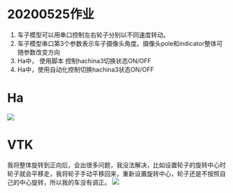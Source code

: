 # 20200525作业 
1. 车子模型可以用串口控制左右轮子分别以不同速度转动。
2. 车子模型串口第3个参数表示车子摄像头角度。摄像头pole和indicator整体可随参数改变方向
3. Ha中， 使用脚本 控制hachina3切换状态ON/OFF
4. Ha中，使用自动化控制切换hachina3状态ON/OFF

# Ha
![](https://github.com/shiep18/EIS2020/blob/master/students/zengkexiang/20200525/changeState.gif)

# VTK
我将整体旋转到正向后，会出很多问题，我没法解决，比如设置轮子的旋转中心时轮子就会平移走，我将轮子手动平移回来，重新设置旋转中心，轮子还是不按照自己的中心旋转，所以我的车没有调正。
![](https://github.com/shiep18/EIS2020/blob/master/students/zengkexiang/20200525/car.gif)
